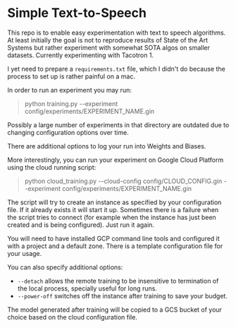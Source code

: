 # Simple Text-to-Speech

This repo is to enable easy experimentation with
text to speech algorithms. At least initially the goal
is not to reproduce results of State of the Art Systems
but rather experiment with somewhat SOTA algos on smaller
datasets. Currently experimenting with Tacotron 1.

I yet need to prepare a `requirements.txt` file, which I didn't
do because the process to set up is rather painful on a mac.

In order to run an experiment you may run:

> python training.py --experiment config/experiments/EXPERIMENT_NAME.gin

Possibly a large number of experiments in that directory are outdated due
to changing configuration options over time.

There are additional options to log your run into Weights and Biases.

More interestingly, you can run your experiment on Google Cloud Platform using
the cloud running script:

> python cloud_training.py --cloud-config config/CLOUD_CONFIG.gin --experiment config/experiments/EXPERIMENT_NAME.gin

The script will try to create an instance as specified by your configuration file.
If it already exists it will start it up. Sometimes there is a failure when the script
tries to connect (for example when the instance has just been created and is being configured).
Just run it again.

You will need to have installed GCP command line tools and configured it with a project
and a default zone. There is a template configuration file for your usage.

You can also specify additional options:
 * `--detach` allows the remote training to be insensitive to termination of the local
   process, specially useful for long runs.
 * `--power-off` switches off the instance after training to save your budget.

The model generated after training will be copied to a GCS bucket of your choice based
on the cloud configuration file.


